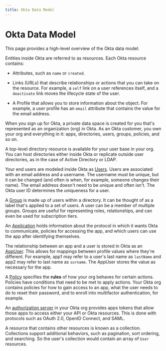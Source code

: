```yaml
---
title: Okta Data Model
---
```


# Okta Data Model

This page provides a high-level overview of the Okta data model.

Entities inside Okta are referred to as resources. Each Okta resource contains:

* Attributes, such as `name` or `created`.

* Links (URLs) that describe relationships or actions that you can take on the resource. For example, a `self` link on a user references itself, and a `deactivate` link moves the lifecycle state of the user.

* A Profile that allows you to store information about the object. For example, a user profile has an `email` attribute that contains the value for the email address.

When you sign up for Okta, a private data space is created for you that's represented as an organization (org) in Okta. As an Okta customer, you own your org and everything in it: apps, directories, users, groups, policies, and so on.

A top-level directory resource is available for your user base in your org. You can host directories either inside Okta or replicate outside user directories, as in the case of Active Directory or LDAP.

Your end users are modeled inside Okta as [Users](/docs/reference/api/users/). Users are associated with an email address and a username. The username must be unique, but it can be changed (and often is when, for example, someone changes their name). The email address doesn't need to be unique and often isn't. The Okta user ID determines the uniqueness for a user.

A [Group](https://developer.okta.com/docs/api/openapi/okta-management/management/tag/Group/) is made up of users within a directory. It can be thought of as a label that's applied to a set of users. A user can be a member of multiple groups. Groups are useful for representing roles, relationships, and can even be used for subscription tiers.

An [Application](/docs/reference/api/apps/) holds information about the protocol in which it wants Okta to communicate, policies for accessing the app, and which users can use the app after identifying themselves.

The relationship between an app and a user is stored in Okta as an [AppUser](/docs/reference/api/apps/#assign-user-to-application-for-sso). This allows for mappings between profile values where they're different. For example, app1 may refer to a user's last name as `lastName` and app2 may refer to last name as `surname`. The AppUser stores the value as necessary for the app.

A [Policy](/docs/reference/api/policy/) specifies the **rules** of how your org behaves for certain actions. Policies have conditions that need to be met to apply actions. Your Okta org contains policies for how to gain access to an app, what the user needs to do to reset their password, and to enroll into multifactor authentication, for example.

An [authorization server](/docs/reference/api/authorization-servers/) in your Okta org provides apps tokens that allow those apps to access either your API or Okta resources. This is done with protocols such as OAuth 2.0, OpenID Connect, and SAML.

A resource that contains other resources is known as a collection. Collections support additional behaviors, such as pagination, sort ordering, and searching. So the user's collection would contain an array of `User` resources. <!--API pointer to collections is a WIP.-->
